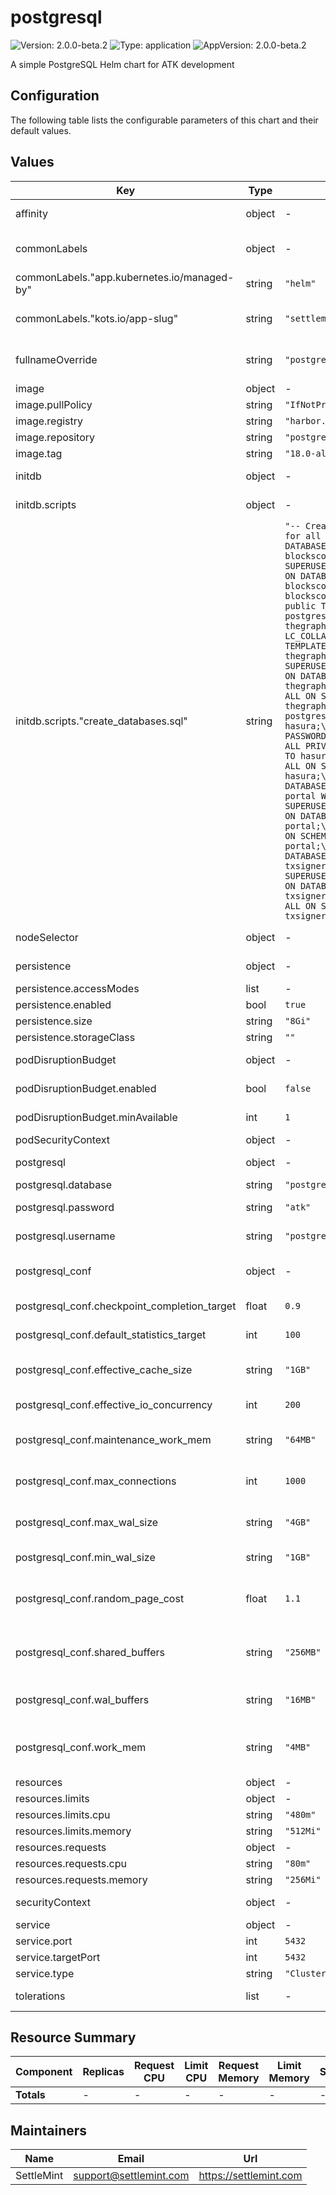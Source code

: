 # postgresql

![Version: 2.0.0-beta.2](https://img.shields.io/badge/Version-2.0.0--beta.2-informational?style=flat-square) ![Type: application](https://img.shields.io/badge/Type-application-informational?style=flat-square) ![AppVersion: 2.0.0-beta.2](https://img.shields.io/badge/AppVersion-2.0.0--beta.2-informational?style=flat-square)

A simple PostgreSQL Helm chart for ATK development

## Configuration

The following table lists the configurable parameters of this chart and their default values.

## Values

| Key | Type | Default | Description |
|-----|------|---------|-------------|
|affinity|object|-|Affinity for pod assignment (object)|
|commonLabels|object|-|Common labels to add to all PostgreSQL resources|
|commonLabels."app.kubernetes.io/managed-by"|string|`"helm"`|Label identifying Helm as the managing tool|
|commonLabels."kots.io/app-slug"|string|`"settlemint-atk"`|KOTS application slug applied to PostgreSQL resources|
|fullnameOverride|string|`"postgresql"`|String to fully override common.names.fullname (string)|
|image|object|-|Image configuration|
|image.pullPolicy|string|`"IfNotPresent"`|Image pull policy|
|image.registry|string|`"harbor.settlemint.com/docker.io"`|Image registry|
|image.repository|string|`"postgres"`|Image repository|
|image.tag|string|`"18.0-alpine"`|Image tag|
|initdb|object|-|Database initialization configuration (object)|
|initdb.scripts|object|-|Database initialization scripts|
|initdb.scripts."create_databases.sql"|string|`"-- Create databases and users for all ATK services\nCREATE DATABASE blockscout;\nCREATE USER blockscout WITH PASSWORD 'atk' SUPERUSER;\nGRANT ALL PRIVILEGES ON DATABASE blockscout TO blockscout;\n\\c blockscout;\nGRANT ALL ON SCHEMA public TO blockscout;\n\n\\c postgres;\nCREATE DATABASE thegraph WITH ENCODING 'UTF8' LC_COLLATE='C' LC_CTYPE='C' TEMPLATE template0;\nCREATE USER thegraph WITH PASSWORD 'atk' SUPERUSER;\nGRANT ALL PRIVILEGES ON DATABASE thegraph TO thegraph;\n\\c thegraph;\nGRANT ALL ON SCHEMA public TO thegraph;\n\n\\c postgres;\nCREATE DATABASE hasura;\nCREATE USER hasura WITH PASSWORD 'atk' SUPERUSER;\nGRANT ALL PRIVILEGES ON DATABASE hasura TO hasura;\n\\c hasura;\nGRANT ALL ON SCHEMA public TO hasura;\n\n\\c postgres;\nCREATE DATABASE portal;\nCREATE USER portal WITH PASSWORD 'atk' SUPERUSER;\nGRANT ALL PRIVILEGES ON DATABASE portal TO portal;\n\\c portal;\nGRANT ALL ON SCHEMA public TO portal;\n\n\\c postgres;\nCREATE DATABASE txsigner;\nCREATE USER txsigner WITH PASSWORD 'atk' SUPERUSER;\nGRANT ALL PRIVILEGES ON DATABASE txsigner TO txsigner;\n\\c txsigner;\nGRANT ALL ON SCHEMA public TO txsigner;\n"`|SQL script to create databases and users for all ATK services|
|nodeSelector|object|-|Node labels for pod assignment (object)|
|persistence|object|-|Persistence configuration|
|persistence.accessModes|list|-|Access modes|
|persistence.enabled|bool|`true`|Enable persistence|
|persistence.size|string|`"8Gi"`|Storage size|
|persistence.storageClass|string|`""`|Storage class|
|podDisruptionBudget|object|-|Pod disruption budget configuration (object)|
|podDisruptionBudget.enabled|bool|`false`|Enable pod disruption budget (bool)|
|podDisruptionBudget.minAvailable|int|`1`|Minimum number of available pods (int)|
|podSecurityContext|object|-|Pod security context|
|postgresql|object|-|PostgreSQL configuration|
|postgresql.database|string|`"postgres"`|Default database name|
|postgresql.password|string|`"atk"`|Default superuser password|
|postgresql.username|string|`"postgres"`|Default superuser username|
|postgresql_conf|object|-|PostgreSQL configuration parameters (object)|
|postgresql_conf.checkpoint_completion_target|float|`0.9`|Target for completion of checkpoint processing|
|postgresql_conf.default_statistics_target|int|`100`|Default statistics target for table columns|
|postgresql_conf.effective_cache_size|string|`"1GB"`|Planner's assumption about the effective size of the disk cache (string)|
|postgresql_conf.effective_io_concurrency|int|`200`|Number of concurrent disk I/O operations|
|postgresql_conf.maintenance_work_mem|string|`"64MB"`|Specifies the maximum amount of memory for maintenance operations|
|postgresql_conf.max_connections|int|`1000`|Maximum number of concurrent connections (int)|
|postgresql_conf.max_wal_size|string|`"4GB"`|Maximum size to which the WAL will grow during automatic checkpoints|
|postgresql_conf.min_wal_size|string|`"1GB"`|Minimum size to which the WAL will shrink|
|postgresql_conf.random_page_cost|float|`1.1`|Planner's assumption about the cost of a non-sequentially-fetched disk page|
|postgresql_conf.shared_buffers|string|`"256MB"`|Amount of memory dedicated to PostgreSQL to use for caching data (string)|
|postgresql_conf.wal_buffers|string|`"16MB"`|Amount of memory used in shared memory for WAL data|
|postgresql_conf.work_mem|string|`"4MB"`|Amount of memory to be used by internal sort operations and hash tables|
|resources|object|-|Resource configuration|
|resources.limits|object|-|Resource limits|
|resources.limits.cpu|string|`"480m"`|CPU limit|
|resources.limits.memory|string|`"512Mi"`|Memory limit|
|resources.requests|object|-|Resource requests|
|resources.requests.cpu|string|`"80m"`|CPU request|
|resources.requests.memory|string|`"256Mi"`|Memory request|
|securityContext|object|-|Container security context|
|service|object|-|Service configuration|
|service.port|int|`5432`|Service port|
|service.targetPort|int|`5432`|Target port|
|service.type|string|`"ClusterIP"`|Service type|
|tolerations|list|-|Tolerations for pod assignment (list)|

## Resource Summary

| Component | Replicas | Request CPU | Limit CPU | Request Memory | Limit Memory | Storage |
|-----------|----------|-------------|-----------|----------------|--------------|---------|
| **Totals** | - | - | - | - | - | - |

## Maintainers

| Name | Email | Url |
| ---- | ------ | --- |
| SettleMint | <support@settlemint.com> | <https://settlemint.com> |

